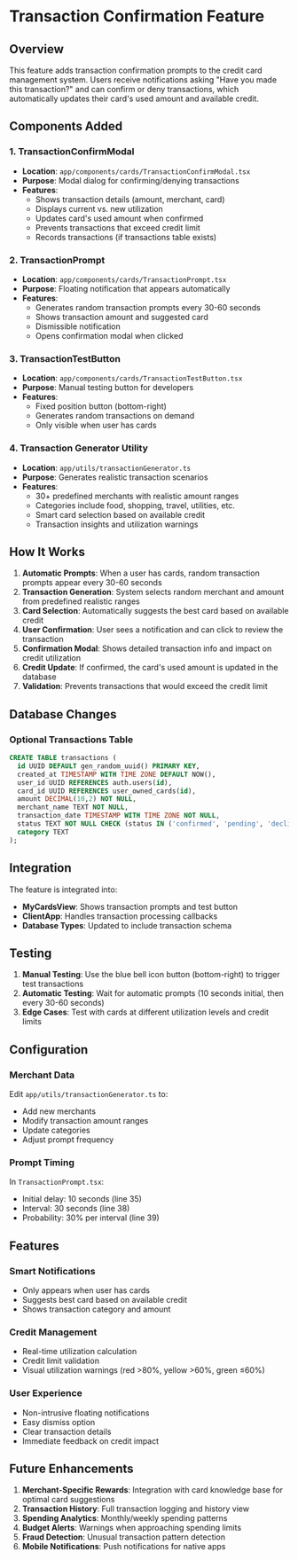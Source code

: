 # Transaction Confirmation Feature

## Overview
This feature adds transaction confirmation prompts to the credit card management system. Users receive notifications asking "Have you made this transaction?" and can confirm or deny transactions, which automatically updates their card's used amount and available credit.

## Components Added

### 1. TransactionConfirmModal
- **Location**: `app/components/cards/TransactionConfirmModal.tsx`
- **Purpose**: Modal dialog for confirming/denying transactions
- **Features**:
  - Shows transaction details (amount, merchant, card)
  - Displays current vs. new utilization
  - Updates card's used amount when confirmed
  - Prevents transactions that exceed credit limit
  - Records transactions (if transactions table exists)

### 2. TransactionPrompt
- **Location**: `app/components/cards/TransactionPrompt.tsx`
- **Purpose**: Floating notification that appears automatically
- **Features**:
  - Generates random transaction prompts every 30-60 seconds
  - Shows transaction amount and suggested card
  - Dismissible notification
  - Opens confirmation modal when clicked

### 3. TransactionTestButton
- **Location**: `app/components/cards/TransactionTestButton.tsx`
- **Purpose**: Manual testing button for developers
- **Features**:
  - Fixed position button (bottom-right)
  - Generates random transactions on demand
  - Only visible when user has cards

### 4. Transaction Generator Utility
- **Location**: `app/utils/transactionGenerator.ts`
- **Purpose**: Generates realistic transaction scenarios
- **Features**:
  - 30+ predefined merchants with realistic amount ranges
  - Categories include food, shopping, travel, utilities, etc.
  - Smart card selection based on available credit
  - Transaction insights and utilization warnings

## How It Works

1. **Automatic Prompts**: When a user has cards, random transaction prompts appear every 30-60 seconds
2. **Transaction Generation**: System selects random merchant and amount from predefined realistic ranges
3. **Card Selection**: Automatically suggests the best card based on available credit
4. **User Confirmation**: User sees a notification and can click to review the transaction
5. **Confirmation Modal**: Shows detailed transaction info and impact on credit utilization
6. **Credit Update**: If confirmed, the card's used amount is updated in the database
7. **Validation**: Prevents transactions that would exceed the credit limit

## Database Changes

### Optional Transactions Table
```sql
CREATE TABLE transactions (
  id UUID DEFAULT gen_random_uuid() PRIMARY KEY,
  created_at TIMESTAMP WITH TIME ZONE DEFAULT NOW(),
  user_id UUID REFERENCES auth.users(id),
  card_id UUID REFERENCES user_owned_cards(id),
  amount DECIMAL(10,2) NOT NULL,
  merchant_name TEXT NOT NULL,
  transaction_date TIMESTAMP WITH TIME ZONE NOT NULL,
  status TEXT NOT NULL CHECK (status IN ('confirmed', 'pending', 'declined')),
  category TEXT
);
```

## Integration

The feature is integrated into:
- **MyCardsView**: Shows transaction prompts and test button
- **ClientApp**: Handles transaction processing callbacks
- **Database Types**: Updated to include transaction schema

## Testing

1. **Manual Testing**: Use the blue bell icon button (bottom-right) to trigger test transactions
2. **Automatic Testing**: Wait for automatic prompts (10 seconds initial, then every 30-60 seconds)
3. **Edge Cases**: Test with cards at different utilization levels and credit limits

## Configuration

### Merchant Data
Edit `app/utils/transactionGenerator.ts` to:
- Add new merchants
- Modify transaction amount ranges
- Update categories
- Adjust prompt frequency

### Prompt Timing
In `TransactionPrompt.tsx`:
- Initial delay: 10 seconds (line 35)
- Interval: 30 seconds (line 38)
- Probability: 30% per interval (line 39)

## Features

### Smart Notifications
- Only appears when user has cards
- Suggests best card based on available credit
- Shows transaction category and amount

### Credit Management
- Real-time utilization calculation
- Credit limit validation
- Visual utilization warnings (red >80%, yellow >60%, green ≤60%)

### User Experience
- Non-intrusive floating notifications
- Easy dismiss option
- Clear transaction details
- Immediate feedback on credit impact

## Future Enhancements

1. **Merchant-Specific Rewards**: Integration with card knowledge base for optimal card suggestions
2. **Transaction History**: Full transaction logging and history view
3. **Spending Analytics**: Monthly/weekly spending patterns
4. **Budget Alerts**: Warnings when approaching spending limits
5. **Fraud Detection**: Unusual transaction pattern detection
6. **Mobile Notifications**: Push notifications for native apps